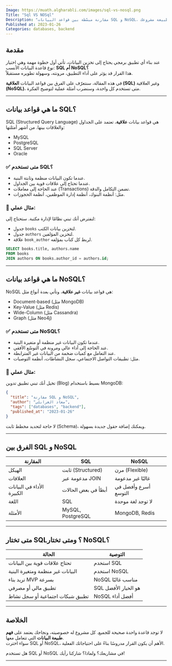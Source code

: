 ```yaml
---
Image: https://muath.algharabli.com/images/sql-vs-nosql.png
Title: "Sql VS NOSql"
Description: "مقارنة مبسّطة بين قواعد البيانات SQL و NoSQL، نشرح فيها الفروقات الجوهرية بين النوعين، ومتى تختار كل واحدة منهما حسب طبيعة مشروعك."
Published at: 2023-01-26
Categories: databases, backend
---
```


## مقدمة

عند بناء أي تطبيق برمجي يحتاج إلى تخزين البيانات، تأتي أول خطوة مهمة وهي اختيار نوع قاعدة البيانات الأنسب: **SQL أم NoSQL؟**  
هذا القرار قد يؤثر على أداء التطبيق، مرونته، وسهولة تطويره مستقبلاً.

في هذه المقالة، سنتعرّف على الفرق بين قواعد البيانات **العلاقية (SQL)** وغير العلاقية **(NoSQL)**، متى تستخدم كل واحدة، وسنضرب أمثلة عملية لتوضيح الفكرة.

---

## ما هي قواعد بيانات SQL؟

SQL (Structured Query Language) هي قواعد بيانات **علاقية**، تعتمد على الجداول والعلاقات بينها. من أشهر أمثلتها:

- MySQL
- PostgreSQL
- SQL Server
- Oracle

### ✅ متى تستخدم SQL؟
- عندما تكون البيانات منظمة وثابتة البنية.
- عندما تحتاج إلى علاقات قوية بين الجداول.
- عند الحاجة إلى معاملات (Transactions) تضمن التكامل والدقة.
- مثل: أنظمة البنوك، أنظمة إدارة الموظفين، أنظمة الحجوزات.

### 🧪 مثال عملي:
لنفترض أنك تبني نظامًا لإدارة مكتبة. ستحتاج إلى:
- جدول `books` لتخزين بيانات الكتب.
- جدول `authors` لتخزين المؤلفين.
- علاقة `book_author` لربط كل كتاب بمؤلفه.

```sql
SELECT books.title, authors.name
FROM books
JOIN authors ON books.author_id = authors.id;
```

---

## ما هي قواعد بيانات NoSQL؟

NoSQL هي قواعد بيانات **غير علاقية**، وتأتي بعدة أنواع مثل:

- Document-based (مثل MongoDB)
- Key-Value (مثل Redis)
- Wide-Column (مثل Cassandra)
- Graph (مثل Neo4j)

### ✅ متى تستخدم NoSQL؟
- عندما تكون البيانات غير منظمة أو متغيرة البنية.
- عند الحاجة إلى أداء عالي ومرونة في التوسّع الأفقي.
- عند التعامل مع كميات ضخمة من البيانات غير المترابطة.
- مثل: تطبيقات التواصل الاجتماعي، سجل النشاطات، أنظمة التوصيات.

### 🧪 مثال عملي:
تخيل أنك تبني تطبيق تدوين (Blog) بسيط باستخدام MongoDB:

```json
{
  "title": "مقارنة SQL و NoSQL",
  "author": "معاذ الغرابلي",
  "tags": ["databases", "backend"],
  "published_at": "2023-01-26"
}
```

لا حاجة لتحديد مخطط ثابت (Schema)، ويمكنك إضافة حقول جديدة بسهولة.

---

## الفرق بين SQL و NoSQL

| المقارنة | SQL | NoSQL |
|----------|-----|--------|
| الهيكل | ثابت (Structured) | مرن (Flexible) |
| العلاقات | مدعومة عبر JOIN | غالبًا غير مدعومة |
| الأداء في البيانات الكبيرة | أبطأ في بعض الحالات | أسرع وأفضل في التوسع |
| اللغة | SQL | لا توجد لغة موحدة |
| الأمثلة | MySQL, PostgreSQL | MongoDB, Redis |

---

## متى تختار SQL؟ ومتى تختار NoSQL؟

| الحالة | التوصية |
|--------|----------|
| تحتاج علاقات قوية بين البيانات | استخدم SQL |
| البيانات غير منظمة ومتغيرة البنية | استخدم NoSQL |
| تريد بناء MVP بسرعة | NoSQL مناسب غالبًا |
| تطبيق مالي أو مصرفي | SQL هو الخيار الأفضل |
| تطبيق شبكات اجتماعية أو سجل نشاط | NoSQL أفضل أداء |

---

## الخلاصة

لا توجد قاعدة واحدة صحيحة للجميع. كل مشروع له خصوصيته، ونجاحك يعتمد على **فهم طبيعة البيانات** التي تتعامل معها.  
سواء اخترت SQL أو NoSQL، الأهم أن يكون القرار مدروسًا بناءً على احتياجاتك الفعلية.

هل تستخدم SQL أو NoSQL في مشاريعك؟ ولماذا؟ شاركنا رأيك!

---
